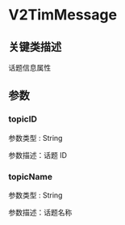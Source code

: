 # V2TimMessage

## 关键类描述

话题信息属性

## 参数

### topicID

参数类型 : String

参数描述：话题 ID

### topicName

参数类型 : String

参数描述：话题名称
